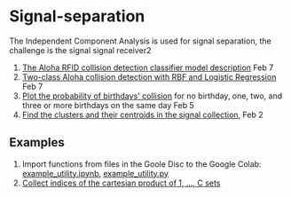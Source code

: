 # Signal-separation
The Independent Component Analysis is used for signal separation, the challenge is the signal signal receiver2

1. [The Aloha RFID collision detection classifier model description](latex/CollisionDetector.pdf) Feb 7
2. [Two-class Aloha collision detection with RBF and Logistic Regression](ipynb/AlohaCollisionDetector2class_Feb7.ipynb) Feb 7
3. [Plot the probability of birthdays' collision](ipynb/1_Plot_Birthday_Probability_NQ.ipynb) for no birthday, one, two, and three or more birthdays on the same day Feb 5
4. [Find the clusters and their centroids in the signal collection](/ipynb/9_Distance_to_6bit.ipynb), Feb 2

## Examples
1. Import functions from files in the Goole Disc to the Google Colab: [example_utility.ipynb](examples/example_utility.ipynb), [example_utility.py](examples/example_utility.py)
2. [Collect indices of the cartesian product of 1, ..., C sets](examples/16_Example_Cartesian_UpToC.ipynb)
